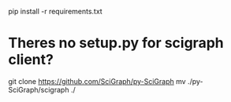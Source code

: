 pip install -r requirements.txt

# Theres no setup.py for scigraph client?
git clone https://github.com/SciGraph/py-SciGraph
mv ./py-SciGraph/scigraph ./
